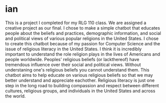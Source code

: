 # ian

This is a project I completed for my RLG 110 class. We are assigned a creative project as our final. I chose to make a simple chatbot that educates people about the beliefs
and practices, demographic information, and social and political views of various popular religions in the United States. I chose to create this chatbot because of my passion
for Computer Science and the issue of religious literacy in the United States. I think it is incredibly important to understand the role religion plays in the lives of Americans
and people worldwide. Peoples' religious beliefs (or lackthereof) have tremendous influence over their social and political views. Without understaning one's religious beliefs
you cannot understand them. This chatbot aims to help educate on various religious beliefs so that we may better understand and appreciate eachother. Religious literacy is just
one step in the long road to building compassion and respect between different cultures, religious groups, and individuals in the United States and across the world.
